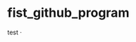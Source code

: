 # fist_github_program
test
·
<!--stackedit_data:
eyJoaXN0b3J5IjpbLTE4NDcxMjQzOTksLTQ3NDkxNzk2XX0=
-->
